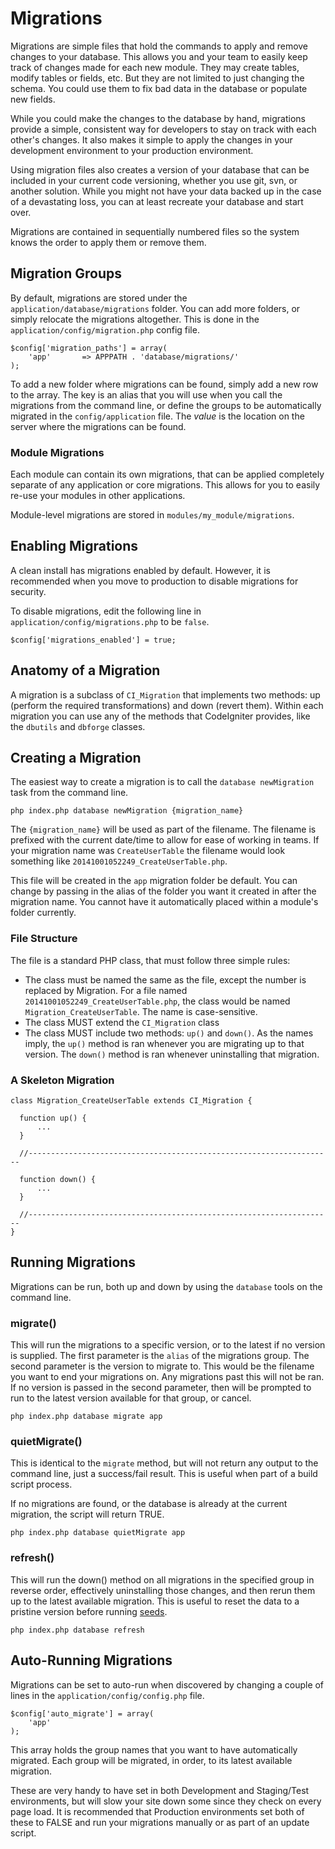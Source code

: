 # Migrations

Migrations are simple files that hold the commands to apply and remove changes to your database. This allows you and your team to easily keep track of changes made for each new module. They may create tables, modify tables or fields, etc. But they are not limited to just changing the schema. You could use them to fix bad data in the database or populate new fields.

While you could make the changes to the database by hand, migrations provide a simple, consistent way for developers to stay on track with each other's changes. It also makes it simple to apply the changes in your development environment to your production environment.

Using migration files also creates a version of your database that can be included in your current code versioning, whether you use git, svn, or another solution. While you might not have your data backed up in the case of a devastating loss, you can at least recreate your database and start over.

Migrations are contained in sequentially numbered files so the system knows the order to apply them or remove them.

## Migration Groups
By default, migrations are stored under the `application/database/migrations` folder. You can add more folders, or simply relocate the migrations altogether. This is done in the `application/config/migration.php` config file. 

	$config['migration_paths'] = array(
    	'app'       => APPPATH . 'database/migrations/'
	);

To add a new folder where migrations can be found, simply add a new row to the array. The key is an alias that you will use when you call the migrations from the command line, or define the groups to be automatically migrated in the `config/application` file. The *value* is the location on the server where the migrations can be found.

### Module Migrations

Each module can contain its own migrations, that can be applied completely separate of any application or core migrations. This allows for you to easily re-use your modules in other applications.

Module-level migrations are stored in `modules/my_module/migrations`.

<a name="enabling"></a>
## Enabling Migrations

A clean install has migrations enabled by default.  However, it is recommended when you move to production to disable migrations for security.

To disable migrations, edit the following line in `application/config/migrations.php` to be `false`.

    $config['migrations_enabled'] = true;


## Anatomy of a Migration

A migration is a subclass of `CI_Migration` that implements two methods: up (perform the required transformations) and down (revert them). Within each migration you can use any of the methods that CodeIgniter provides, like the `dbutils` and `dbforge` classes.


## Creating a Migration

The easiest way to create a migration is to call the `database newMigration` task from the command line.

	php index.php database newMigration {migration_name}
	
The `{migration_name}` will be used as part of the filename. The  filename is prefixed with the current date/time to allow for ease of working in teams. If your migration name was `CreateUserTable` the filename would look something like `20141001052249_CreateUserTable.php`. 

This file will be created in the `app` migration folder be default. You can change by passing in the alias of the folder you want it created in after the migration name. You cannot have it automatically placed within a module's folder currently.

### File Structure

The file is a standard PHP class, that must follow three simple rules:

* The class must be named the same as the file, except the number is replaced by Migration.  For a file named `20141001052249_CreateUserTable.php`, the class would be named `Migration_CreateUserTable`.  The name is case-sensitive.
* The class MUST extend the `CI_Migration` class
* The class MUST include two methods: `up()` and `down()`.  As the names imply, the `up()` method is ran whenever you are migrating up to that version.  The `down()` method is ran whenever uninstalling that migration.


### A Skeleton Migration

    class Migration_CreateUserTable extends CI_Migration {

      function up() {
          ...
      }

      //--------------------------------------------------------------------

      function down() {
          ...
      }

      //--------------------------------------------------------------------
    }

## Running Migrations

Migrations can be run, both up and down by using the `database` tools on the command line.

### migrate()
This will run the migrations to a specific version, or to the latest if no version is supplied. The first parameter is the `alias` of the migrations group. The second parameter is the version to migrate to. This would be the filename you want to end your migrations on. Any migrations past this will not be ran. If no version is passed in the second parameter, then will be prompted to run to the latest version available for that group, or cancel.

	php index.php database migrate app

### quietMigrate()
This is identical to the `migrate` method, but will not return any output to the command line, just a success/fail result. This is useful when part of a build script process.

If no migrations are found, or the database is already at the current migration, the script will return TRUE.

	php index.php database quietMigrate app

### refresh()
This will run the down() method on all migrations in the specified group in reverse order, effectively uninstalling those changes, and then rerun them up to the latest available migration. This is useful to reset the data to a pristine version before running [seeds](database/seeds).

	php index.php database refresh

## Auto-Running Migrations

Migrations can be set to auto-run when discovered by changing a couple of lines in the `application/config/config.php` file. 

	$config['auto_migrate'] = array(
        'app'  
    );

This array holds the group names that you want to have automatically migrated. Each group will be migrated, in order, to its latest available migration. 

These are very handy to have set in both Development and Staging/Test environments, but will slow your site down some since they check on every page load. It is recommended that Production environments set both of these to FALSE and run your migrations manually or as part of an update script.